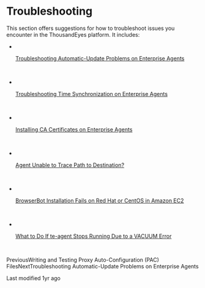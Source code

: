 # Troubleshooting

This section offers suggestions for how to troubleshoot issues you encounter in the ThousandEyes platform. It includes:

*   ​

    [Troubleshooting Automatic-Update Problems on Enterprise Agents](https://docs.thousandeyes.com/product-documentation/global-vantage-points/enterprise-agents/troubleshooting/troubleshooting-automatic-update-problems-on-enterprise-agents)

    ​
*   ​

    [Troubleshooting Time Synchronization on Enterprise Agents](https://docs.thousandeyes.com/product-documentation/global-vantage-points/enterprise-agents/troubleshooting/troubleshooting-time-synchronization-on-enterprise-agents)

    ​
*   ​

    [Installing CA Certificates on Enterprise Agents](https://docs.thousandeyes.com/product-documentation/global-vantage-points/enterprise-agents/troubleshooting/installing-ca-certificates-on-enterprise-agents)

    ​
*   ​

    [Agent Unable to Trace Path to Destination?](https://docs.thousandeyes.com/product-documentation/global-vantage-points/enterprise-agents/troubleshooting/agent-unable-to-trace-path-to-destination)

    ​
*   ​

    [BrowserBot Installation Fails on Red Hat or CentOS in Amazon EC2](https://docs.thousandeyes.com/product-documentation/global-vantage-points/enterprise-agents/troubleshooting/browserbot-installation-fails-on-red-hat-or-centos-in-amazon-ec2)

    ​
*   ​

    [What to Do If te-agent Stops Running Due to a VACUUM Error](https://docs.thousandeyes.com/product-documentation/global-vantage-points/enterprise-agents/troubleshooting/what-to-do-if-te-agent-stops-running-due-to-a-vacuum-error)

    ​

PreviousWriting and Testing Proxy Auto-Configuration (PAC) FilesNextTroubleshooting Automatic-Update Problems on Enterprise Agents

Last modified 1yr ago
